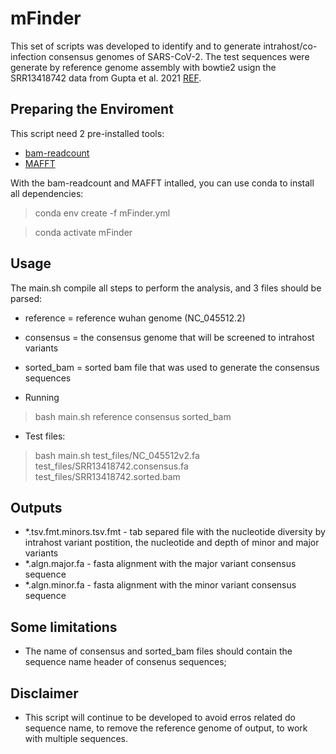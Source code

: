 # mFinder

This set of scripts was developed to identify and to generate intrahost/co-infection consensus genomes of SARS-CoV-2. The test sequences were generate by reference genome assembly with bowtie2 usign the SRR13418742 data from Gupta et al. 2021 [REF](https://www.microbiologyresearch.org/content/journal/jgv/10.1099/jgv.0.001562).

## Preparing the Enviroment

This script need 2 pre-installed tools:

- [bam-readcount](https://github.com/genome/bam-readcount)
- [MAFFT](https://mafft.cbrc.jp/alignment/software/)

With the bam-readcount and MAFFT intalled, you can use conda to install all dependencies:

> conda env create -f mFinder.yml

> conda activate mFinder

## Usage
The main.sh compile all steps to perform the analysis, and 3 files should be parsed:
- reference = reference wuhan genome (NC_045512.2)
- consensus = the consensus genome that will be screened to intrahost variants
- sorted_bam = sorted bam file that was used to generate the consensus sequences


- Running 
> bash main.sh reference consensus sorted_bam

- Test files:
> bash main.sh test_files/NC_045512v2.fa test_files/SRR13418742.consensus.fa test_files/SRR13418742.sorted.bam


## Outputs
- *.tsv.fmt.minors.tsv.fmt - tab separed file with the nucleotide diversity by intrahost variant postition, the nucleotide and depth of minor and major variants
- *.algn.major.fa - fasta alignment with the major variant consensus sequence
- *.algn.minor.fa - fasta alignment with the minor variant consensus sequence

## Some limitations
- The name of consensus and sorted_bam files should contain the sequence name header of consenus sequences;

## Disclaimer

- This script will continue to be developed to avoid erros related do sequence name, to remove the reference genome of output, to work with multiple sequences.
